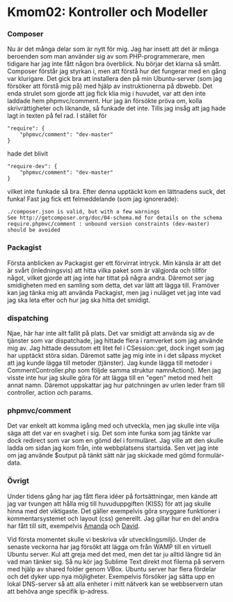 Kmom02: Kontroller och Modeller
=======

### Composer
Nu är det många delar som är nytt för mig. Jag har insett att det är många beroenden som man använder sig av som PHP-programmerare, men tidigare har jag inte fått någon bra överblick. Nu börjar det klarna så smått. Composer förstår jag styrkan i, men att förstå hur det fungerar med en gång var klurigare. Det gick bra att installera den på min Ubuntu-server (som jag försöker att förstå mig på) med hjälp av instruktionerna på dbwebb. Det enda strulet som gjorde att jag fick klia mig i huvudet, var att den inte laddade hem phpmvc/comment. Hur jag än försökte pröva om, kolla skrivrättigheter och liknande, så funkade det inte. Tills jag insåg att jag hade lagt in texten på fel rad. I stället för

    "require": {
        "phpmvc/comment": "dev-master"
    }

hade det blivit

    "require-dev": {
        "phpmvc/comment": "dev-master"
    }

vilket inte funkade så bra. Efter denna upptäckt kom en lättnadens suck, det funka! Fast jag fick ett felmeddelande (som jag ignorerade):

    ./composer.json is valid, but with a few warnings
    See http://getcomposer.org/doc/04-schema.md for details on the schema
    require.phpmvc/comment : unbound version constraints (dev-master) should be avoided

### Packagist
Första anblicken av Packagist ger ett förvirrat intryck. Min känsla är att det är svårt (inledningsvis) att hitta vilka paket som är välgjorda och tillför något, vilket gjorde att jag inte har tittat på några andra. Däremot ser jag smidigheten med en samling som detta, det var lätt att lägga till. Framöver kan jag tänka mig att använda Packagist, men jag i nuläget vet jag inte vad jag ska leta efter och hur jag ska hitta det smidigt.

### dispatching
Njae, här har inte allt fallit på plats. Det var smidigt att använda sig av de tjänster som var dispatchade, jag hittade flera i ramverket som jag använde mig av. Jag hittade dessutom ett litet fel i CSession::get, dock inget som jag har upptäckt störa sidan. Däremot satte jag mig inte in i det såpass mycket att jag kunde lägga till metoder (tjänster). Jag kunde lägga till metoder i CommentController.php som följde samma struktur namnAction(). Men jag visste inte hur jag skulle göra för att lägga till en "egen" metod med helt annat namn. Däremot uppskattar jag hur patchningen av urlen leder fram till controller, action och params.

### phpmvc/comment
Det var enkelt att komma igång med och utveckla, men jag skulle inte vilja säga att det var en svaghet i sig. Det som inte funka som jag tänkte var dock redirect som var som en gömd del i formuläret. Jag ville att den skulle ladda om sidan jag kom från, inte webbplatsens startsida. Sen vet jag inte om jag använde \$output på tänkt sätt när jag skickade med gömd formulär-data.

### Övrigt
Under tidens gång har jag fått flera idéer på fortsättningar, men kände att jag var tvungen att hålla mig till huvuduppgiften (KISS) för att jag skulle hinna med det viktigaste. Det gäller exempelvis göra snyggare funktioner i kommentarsystemet och layout (css) generellt. Jag gillar hur en del andra har fått till sitt, exempelvis [Amanda](http://www.student.bth.se/~amab14/phpmvc/kmom02/Anax-MVC/webroot/report) och [David](http://www.student.bth.se/~dali14/phpmvc/kmom02/webroot/).

Vid första momentet skulle vi beskriva vår utvecklingsmiljö. Under de senaste veckorna har jag försökt att lägga om från WAMP till en virtuell Ubuntu server. Kul att greja med det med, men det tar ju alltid längre tid än vad man tänker sig. Så nu kör jag Sublime Text direkt mot filerna på servern med hjälp av shared folder genom VBox. Ubuntu server har flera fördelar och det dyker upp nya möjligheter. Exempelvis försöker jag sätta upp en lokal DNS-server så att alla enheter i mitt nätverk kan se webbservern utan att behöva ange specifik ip-adress.